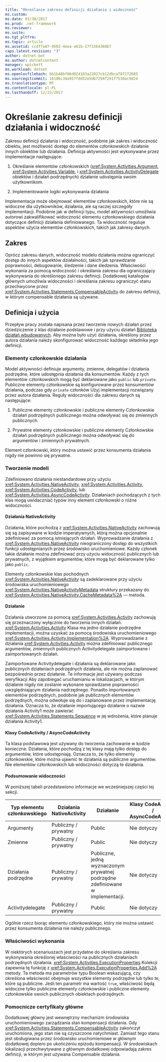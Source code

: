```yaml
---
title: "Określanie zakresu definicji działania i widoczność"
ms.custom: 
ms.date: 03/30/2017
ms.prod: .net-framework
ms.reviewer: 
ms.suite: 
ms.tgt_pltfrm: 
ms.topic: article
ms.assetid: ccdffa07-9503-4eea-a61b-17f1564368b7
caps.latest.revision: "3"
author: dotnet-bot
ms.author: dotnetcontent
manager: wpickett
ms.workload: dotnet
ms.openlocfilehash: bb1b48bf06d024183a22027cb12dbca78f272085
ms.sourcegitcommit: 16186c34a957fdd52e5db7294f291f7530ac9d24
ms.translationtype: MT
ms.contentlocale: pl-PL
ms.lasthandoff: 12/22/2017
---
```

# <a name="activity-definition-scoping-and-visibility"></a>Określanie zakresu definicji działania i widoczność
Zakresu definicji działania i widoczność, podobnie jak zakres i widoczność obiektu, jest możliwość dostęp do elementów członkowskich działanie innych obiektów lub działania. Definicja aktywności jest wykonywane przez implementacje następujące:  
  
1.  Określanie elementów członkowskich (<xref:System.Activities.Argument>, <xref:System.Activities.Variable>, i <xref:System.Activities.ActivityDelegate> obiektów i działań podrzędnych) działanie udostępnia swoim użytkownikom.  
  
2.  Implementowanie logiki wykonywania działania  
  
 Implementacja może obejmować elementów członkowskich, które nie są widoczne dla użytkowników, działania, ale są raczej szczegóły implementacji.  Podobnie jak w definicji typu, model aktywności umożliwia autorowi zakwalifikować widoczność elementu członkowskiego działania dotyczące definicji działania definiowanego.  Ta widoczność reguluje aspektów użycia elementów członkowskich, takich jak zakresy danych.  
  
## <a name="scope"></a>Zakres  
 Oprócz zakresu danych, widoczność modelu działania można ograniczyć dostęp do innych aspektów działalności, takich jak sprawdzanie poprawności, debugowanie, śledzenie i dane śledzenia. Właściwości wykonania za pomocą widoczność i określania zakresu dla ograniczający wykonywania do określonego zakresu definicji. Dodatkowej katalogów głównych umożliwia widoczności i określania zakresu ograniczyć stanu przechwycone przez <xref:System.Activities.Statements.CompensableActivity> do zakresu definicji, w którym compensable działania są używane.  
  
## <a name="definition-and-usage"></a>Definicja i użycia  
 Przepływ pracy została napisana przez tworzenie nowych działań przez dziedziczenie z klas działanie podstawowe i przy użyciu działań [Biblioteka działań wbudowanych](../../../docs/framework/windows-workflow-foundation/net-framework-4-5-built-in-activity-library.md). Aby można było użyć działania, określony przez autora działania należy skonfigurować widoczność każdego składnika jego definicji.  
  
### <a name="activity-members"></a>Elementy członkowskie działania  
 Model aktywności definiuje argumenty, zmienne, delegatów i działania podrzędne, które udostępnia działania dla konsumentów. Każdy z tych elementów członkowskich mogą być deklarowane jako `public` lub `private`. Publiczne elementy członkowskie są konfigurowane przez konsumentów działania, podczas gdy `private` członków Użyj implementacji rozwiązany przez autora działania. Reguły widoczności dla zakresu danych są następujące:  
  
1.  Publiczne elementy członkowskie i publiczne elementy Członkowskie działań podrzędnych publicznego można odwoływać się do zmiennych publicznych.  
  
2.  Prywatne elementy członkowskie i publiczne elementy Członkowskie działań podrzędnych publicznego można odwoływać się do argumentów i zmiennych prywatnych.  
  
 Element członkowski, który można ustawić przez konsumenta działania nigdy nie powinno się prywatne.  
  
### <a name="authoring-models"></a>Tworzenie modeli  
 Zdefiniowano działania niestandardowe przy użyciu <xref:System.Activities.NativeActivity>, <xref:System.Activities.Activity>, <xref:System.Activities.CodeActivity>, lub <xref:System.Activities.AsyncCodeActivity>. Działaniach pochodzących z tych klas mogą uwidaczniać typów inny element członkowski o różne widoczności.  
  
#### <a name="nativeactivity"></a>Działania NativeActivity  
 Działania, które pochodzą z <xref:System.Activities.NativeActivity> zachowują się są zapisywane w kodzie imperatywnych, którą można opcjonalnie zdefiniować za pomocą istniejących działań. Wyprowadzanie działania z <xref:System.Activities.NativeActivity> nieograniczony dostęp do wszystkich funkcji udostępnianych przez środowisko uruchomieniowe. Każdy członek takie działanie można zdefiniować przy użyciu widoczność publicznych lub prywatnych, z wyjątkiem argumentów, które mogą być deklarowane tylko jako `public`.  
  
 Elementy członkowskie klas pochodnych <xref:System.Activities.NativeActivity> są zadeklarowane przy użyciu środowiska uruchomieniowego <xref:System.Activities.NativeActivityMetadata> struktury przekazany do <xref:System.Activities.NativeActivity.CacheMetadata%2A> — metoda.  
  
#### <a name="activity"></a>Działanie  
 Działania utworzone za pomocą <xref:System.Activities.Activity> zachowują się przeznaczony wyłącznie do tworzenia innych działań. <xref:System.Activities.Activity> Klasa ma jedno działanie podrzędne implementacji, można uzyskać za pomocą środowiska uruchomieniowego <xref:System.Activities.Activity.Implementation%2A>. Wyprowadzanie z działania <xref:System.Activities.Activity> można zdefiniować publicznego argumentów, zmiennych publicznych Activitydelegate zaimportowane i zaimportowanych działań.  
  
 Zaimportowane Activitydelegate i działania są deklarowane jako publicznych działaniach podrzędnych działania, ale nie można zaplanować bezpośrednio przez działanie. Te informacje jest używany podczas weryfikacji Aby zapobiegać uruchamianiu w lokalizacjach, w którym działanie nigdy nie zostanie wykonane sprawdzanie poprawności uwzględniającym działania nadrzędnego. Ponadto importowanych elementów podrzędnych, podobnie jak publicznych elementów podrzędnych, można odwołuje się do i zaplanowane przez implementację działania. Oznacza to, że działanie importującego działanie o nazwie działania Activity1 może zawierać <xref:System.Activities.Statements.Sequence> w jej wdrożenia, które planuje działania Activity1.  
  
#### <a name="codeactivity-asynccodeactivity"></a>Klasy CodeActivity / AsyncCodeActivity  
 Ta klasa podstawowa jest używany do tworzenia zachowanie w kodzie konieczne. Działania, które pochodzą z tej klasy mają tylko dostęp do argumentów, które udostępniają. Oznacza to, że tylko elementy członkowskie, które można ujawnić te działania są publiczne argumentów. Nie elementów członkowskich lub widoczności dotyczą te działania.  
  
#### <a name="summary-of-visibilities"></a>Podsumowanie widoczności  
 W poniższej tabeli przedstawiono informacje we wcześniejszej części tej sekcji.  
  
|Typ elementu członkowskiego|Działania NativeActivity|Działanie|Klasy CodeActivity / AsyncCodeActivity|  
|-----------------|--------------------|--------------|--------------------------------------|  
|Argumenty|Publiczny / prywatny|Public|Nie dotyczy|  
|Zmienne|Publiczny / prywatny|Public|Nie dotyczy|  
|Działania podrzędne|Publiczny / prywatny|Publiczne, jedną wyznaczonym prywatnej podrzędne zdefiniowane w implementacji.|Nie dotyczy|  
|Activitydelegate|Publiczny / prywatny|Public|Nie dotyczy|  
  
 Ogólnie rzecz biorąc elementu członkowskiego, który nie można ustawić przez konsumenta działania nie należy publicznego.  
  
### <a name="execution-properties"></a>Właściwości wykonania  
 W niektórych scenariuszach jest przydatne do określania zakresu wykonywania określonej właściwości na publicznych działaniach podrzędnych działania. <xref:System.Activities.ExecutionProperties> Kolekcji zapewnia tę funkcję z <xref:System.Activities.ExecutionProperties.Add%2A> metody. Ta metoda ma parametrów typu Boolean wskazującą, czy określona właściwość obejmuje wszystkie elementy podrzędne lub tylko te, które są publiczne. Jeśli ten parametr ma wartość `true`, właściwość będą widoczne tylko publiczne elementy członkowskie i publiczne elementy członkowskie swoich publicznych obiektach podrzędnych.  
  
### <a name="secondary-roots"></a>Pomocnicze certyfikaty główne  
 Dodatkowej główny jest wewnętrzny mechanizm środowiska uruchomieniowego zarządzania stan kompensacji działania. Gdy <xref:System.Activities.Statements.CompensableActivity> zakończył uruchomiona, jego stan nie są czyszczone natychmiast. Zamiast tego stanu jest obsługiwana przez środowisko uruchomieniowe w głównym dodatkowej dopiero po ukończeniu epizodu kompensacji. W środowiskach lokalizacji przechwytywane z głównym dodatkowej odpowiadają zakres definicji, w którym jest używana Compensable działania.
